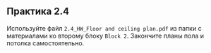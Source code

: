 ## Практика 2.4

Используйте файл `2.4_HW_Floor and ceiling plan.pdf` из папки с материалами ко второму блоку `Block 2`. Закончите планы пола и потолка самостоятельно.
